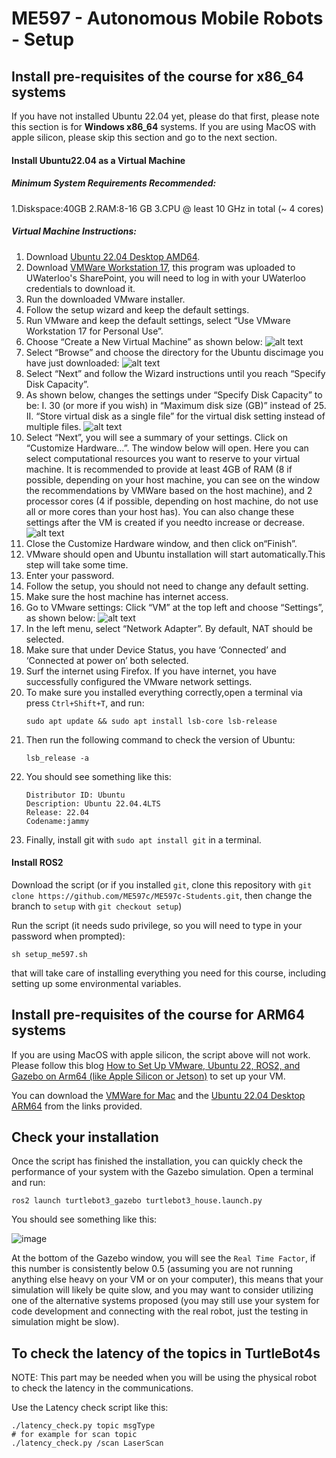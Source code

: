# ME597 - Autonomous Mobile Robots - Setup

## Install pre-requisites of the course for x86_64 systems
If you have not installed Ubuntu 22.04 yet, please do that first, please note this section is for **Windows x86_64** systems. If you are using MacOS with apple silicon, please skip this section and go to the next section.
#### Install Ubuntu22.04 as a Virtual Machine
##### Minimum System Requirements Recommended:
1.Diskspace:40GB
2.RAM:8-16 GB
3.CPU @ least 10 GHz in total (~ 4 cores)

##### Virtual Machine Instructions:
1. Download [Ubuntu 22.04 Desktop AMD64](https://releases.ubuntu.com/jammy/ubuntu-22.04.5-desktop-amd64.iso).
2. Download [VMWare Workstation 17](https://uofwaterloo-my.sharepoint.com/:u:/g/personal/m3ning_uwaterloo_ca/EYJ_HOFWwVZDp08AP8_M--EB3E3R30MSqH53rXgQJeGu2A?e=umutFn), this program was uploaded to UWaterloo's SharePoint, you will need to log in with your UWaterloo credentials to download it.
3. Run the downloaded VMware installer.
4. Follow the setup wizard and keep the default settings.
5. Run VMware and keep the default settings, select “Use VMware Workstation 17 for Personal Use”.
6. Choose “Create a New Virtual Machine” as shown below:
    ![alt text](./figs/image-1.png)
7. Select “Browse” and choose the directory for the Ubuntu discimage you have just downloaded:
    ![alt text](./figs/image-2.png)
8. Select “Next” and follow the Wizard instructions until you reach “Specify Disk Capacity”.
9. As shown below, changes the settings under “Specify Disk Capacity” to be:
    I. 30 (or more if you wish) in “Maximum disk size (GB)” instead of 25.
    II. “Store virtual disk as a single file” for the virtual disk setting instead of multiple files.
    ![alt text](./figs/image-3.png)
10. Select “Next”, you will see a summary of your settings. Click on “Customize Hardware…”. The window below will open. Here you can select computational resources you want to reserve to your virtual machine. It is recommended to provide at least 4GB of RAM (8 if possible, depending on your host machine, you can see on the window the recommendations by VMWare based on the host machine), and 2 processor cores (4 if possible, depending on host machine, do not use all or more cores than your host has). You can also change these settings after the VM is created if you needto increase or decrease.
    ![alt text](./figs/image-4.png)
11. Close the Customize Hardware window, and then click on“Finish”.
12. VMware should open and Ubuntu installation will start automatically.This step will take some time.
13. Enter your password.
14. Follow the setup, you should not need to change any default setting.
15. Make sure the host machine has internet access.
16. Go to VMware settings: Click “VM” at the top left and choose “Settings”, as shown below:
    ![alt text](./figs/image-5.png)
17. In the left menu, select “Network Adapter”. By default, NAT should be selected.
18. Make sure that under Device Status, you have ‘Connected’ and ‘Connected at power on’ both selected.
19. Surf the internet using Firefox. If you have internet, you have successfully configured the VMware network settings.
20. To make sure you installed everything correctly,open a terminal via press `Ctrl+Shift+T`, and run:
    ```
    sudo apt update && sudo apt install lsb-core lsb-release
    ```
21. Then run the following command to check the version of Ubuntu:
    ```
    lsb_release -a
    ```
22. You should see something like this:
    ```
    Distributor ID: Ubuntu
    Description: Ubuntu 22.04.4LTS
    Release: 22.04
    Codename:jammy
    ```
23. Finally, install git with `sudo apt install git` in a terminal.

#### Install ROS2
Download the script (or if you installed ```git```, clone this repository with ```git clone https://github.com/ME597c/ME597c-Students.git```, then change the branch to ```setup``` with ```git checkout setup```)

Run the script (it needs sudo privilege, so you will need to type in your password when prompted):
```
sh setup_me597.sh
```
that will take care of installing everything you need for this course, including setting up some environmental variables.

## Install pre-requisites of the course for ARM64 systems
If you are using MacOS with apple silicon, the script above will not work. Please follow this blog [How to Set Up VMware, Ubuntu 22, ROS2, and Gazebo on Arm64 (like Apple Silicon or Jetson)](https://medium.com/@MinghaoNing/how-to-set-up-vmware-ubuntu-22-ros2-and-gazebo-on-arm64-like-apple-silicon-or-jetson-5bb4db6ff297) to set up your VM.

You can download the [VMWare for Mac](https://uofwaterloo-my.sharepoint.com/:u:/g/personal/m3ning_uwaterloo_ca/EcT9JtYERmdDgfo3bLKwcycBD9YJK1bTfYdmXHCT3Qe8Sw?e=ftKpPs) and the [Ubuntu 22.04 Desktop ARM64](https://uofwaterloo-my.sharepoint.com/:u:/g/personal/m3ning_uwaterloo_ca/EVgtqnAW51tKqpuYDOSf0vQB2sciaAPxsEJ6VpZDuztRsw?e=JJEYbZ) from the links provided.

## Check your installation
Once the script has finished the installation, you can quickly check the performance of your system with the Gazebo simulation. Open a terminal and run:
```
ros2 launch turtlebot3_gazebo turtlebot3_house.launch.py
```
You should see something like this:

![image](https://github.com/user-attachments/assets/a46bb1e6-b3d1-4a85-9c09-79a4210eee09)

At the bottom of the Gazebo window, you will see the ```Real Time Factor```, if this number is consistently below 0.5 (assuming you are not running anything else heavy on your VM or on your computer), this means that your simulation will likely be quite slow, and you may want to consider utilizing one of the alternative systems proposed (you may still use your system for code development and connecting with the real robot, just the testing in simulation might be slow).


## To check the latency of the topics in TurtleBot4s
NOTE: This part may be needed when you will be using the physical robot to check the latency in the communications.

Use the Latency check script like this:

```
./latency_check.py topic msgType
# for example for scan topic
./latency_check.py /scan LaserScan 
```


